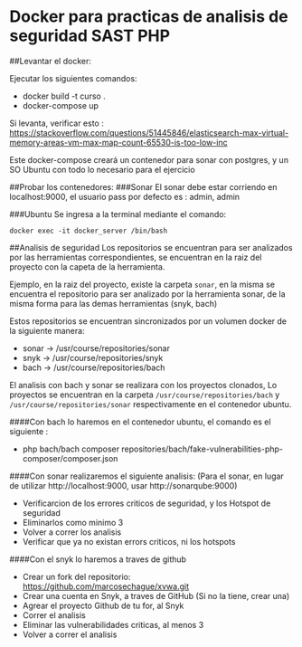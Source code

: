 # Docker para practicas de analisis de seguridad SAST PHP

##Levantar el docker:

Ejecutar los siguientes comandos:

- docker build  -t curso .
- docker-compose up

Si levanta, verificar esto : https://stackoverflow.com/questions/51445846/elasticsearch-max-virtual-memory-areas-vm-max-map-count-65530-is-too-low-inc

Este docker-compose creará un contenedor para sonar con postgres, y un SO Ubuntu con todo lo necesario para el ejercicio

##Probar los contenedores:
###Sonar
El sonar debe estar corriendo en localhost:9000, el usuario pass por defecto es : admin, admin

###Ubuntu
Se ingresa a la terminal mediante el comando:

`docker exec -it docker_server /bin/bash`

##Analisis de seguridad
Los repositorios se encuentran para ser analizados por las herramientas correspondientes, se encuentran en la raiz del proyecto con la capeta de la herramienta.

Ejemplo, en la raiz del proyecto, existe la carpeta ``sonar``, en la misma se encuentra el repositorio para ser analizado por la herramienta sonar, de la misma forma para las demas herramientas (snyk, bach)

Estos repositorios se encuentran sincronizados por un volumen docker de la siguiente manera:

 - sonar -> /usr/course/repositories/sonar 
 - snyk -> /usr/course/repositories/snyk 
 - bach -> /usr/course/repositories/bach

El analisis con  bach y sonar se realizara con los proyectos clonados,
Lo proyectos se encuentran en la carpeta `/usr/course/repositories/bach` y `/usr/course/repositories/sonar` respectivamente en el contenedor ubuntu.

####Con bach lo haremos en el contenedor ubuntu, el comando es el siguiente :
- php bach/bach composer repositories/bach/fake-vulnerabilities-php-composer/composer.json

####Con sonar realizaremos el siguiente analisis:
(Para el sonar, en lugar de utilizar http://localhost:9000, usar http://sonarqube:9000)

- Verificarcion de los errores criticos de seguridad, y los Hotspot de seguridad
- Eliminarlos como minimo 3
- Volver a correr los analisis
- Verificar que ya no existan errors criticos, ni los hotspots

####Con el snyk lo haremos a traves de github
- Crear un fork del repositorio: https://github.com/marcosechague/xvwa.git
- Crear una cuenta en Snyk, a traves de GitHub (Si no la tiene, crear una)
- Agrear el proyecto Github de tu for, al Snyk
- Correr el analisis
- Eliminar las vulnerabilidades criticas, al menos 3
- Volver a correr el analisis